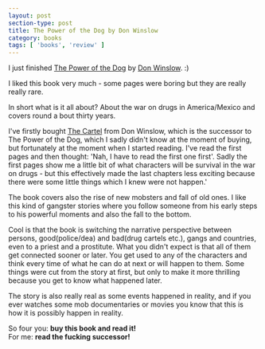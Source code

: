 ```yaml
---
layout: post
section-type: post
title: The Power of the Dog by Don Winslow
category: books
tags: [ 'books', 'review' ]
---
```


I just finished [The Power of the Dog](https://www.goodreads.com/book/show/206236.The_Power_of_the_Dog) by [Don Winslow](https://www.goodreads.com/author/show/37795.Don_Winslow). :)

I liked this book very much - some pages were boring but they are really really rare.

In short what is it all about? About the war on drugs in America/Mexico and covers round a bout thirty years.

I've firstly bought [The Cartel](https://www.goodreads.com/book/show/23602561-the-cartel) from Don Winslow, which is the successor to The Power of the Dog, which I sadly didn't know at the moment of buying, but fortunately at the moment when I started reading. I've read the first pages and then thought: 'Nah, I have to read the first one first'. Sadly the first pages show me a little bit of what characters will be survival in the war on drugs - but this effectively made the last chapters less exciting because there were some little things which I knew were not happen.'

The book covers also the rise of new mobsters and fall of old ones. I like this kind of gangster stories where you follow someone from his early steps to his powerful moments and also the fall to the bottom.

Cool is that the book is switching the narrative perspective between persons, good(police/dea) and bad(drug cartels etc.), gangs and countries, even to a priest and a prostitute.
What you didn't expect is that all of them get connected sooner or later.
You get used to any of the characters and think every time of what he can do at next or will happen to them.
Some things were cut from the story at first, but only to make it more thrilling because you get to know what happened later.

The story is also really real as some events happened in reality, and if you ever watches some mob documentaries or movies you know that this is how it is possibly happen in reality.

So four you: __buy this book and read it!__ <br />
For me: __read the fucking successor!__
